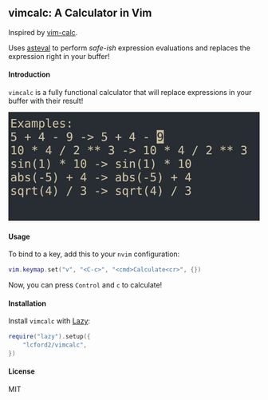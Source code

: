 ## vimcalc: A Calculator in Vim

Inspired by [vim-calc](https://github.com/theniceboy/vim-calc).

Uses [asteval](https://newville.github.io/asteval/) to perform *safe-ish* 
expression evaluations and replaces the expression right in your buffer!


#### Introduction
`vimcalc` is a fully functional calculator that will replace expressions in your buffer
with their result!

![Demo](demo.gif)


#### Usage

To bind to a key, add this to your `nvim` configuration:

```lua
vim.keymap.set("v", "<C-c>", "<cmd>Calculate<cr>", {})
```

Now, you can press `Control` and `c` to calculate!

#### Installation
Install `vimcalc` with [Lazy](https://github.com/folke/lazy.nvim):
```lua
require("lazy").setup({
    "lcford2/vimcalc",
})
```

#### License
MIT
